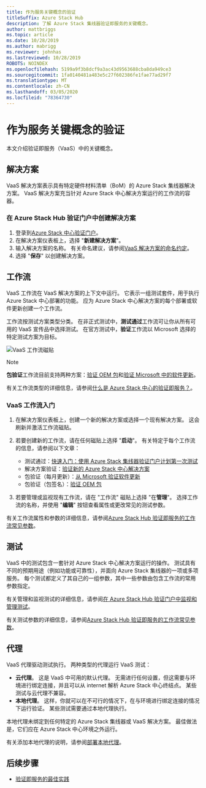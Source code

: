 ```yaml
---
title: 作为服务关键概念的验证
titleSuffix: Azure Stack Hub
description: 了解 Azure Stack 集线器验证即服务的关键概念。
author: mattbriggs
ms.topic: article
ms.date: 10/28/2019
ms.author: mabrigg
ms.reviewer: johnhas
ms.lastreviewed: 10/28/2019
ROBOTS: NOINDEX
ms.openlocfilehash: 5199a9f3b8dcf9a3ac43d9563688cba8da949ce3
ms.sourcegitcommit: 1fa0140481a483e5c27f602386fe1fae77ad29f7
ms.translationtype: MT
ms.contentlocale: zh-CN
ms.lasthandoff: 03/05/2020
ms.locfileid: "78364730"
---
```

# <a name="validation-as-a-service-key-concepts"></a>作为服务关键概念的验证

本文介绍验证即服务（VaaS）中的关键概念。

## <a name="solutions"></a>解决方案

VaaS 解决方案表示具有特定硬件材料清单（BoM）的 Azure Stack 集线器解决方案。 VaaS 解决方案充当针对 Azure Stack 中心解决方案运行的工作流的容器。

### <a name="create-a-solution-in-the-azure-stack-hub-validation-portal"></a>在 Azure Stack Hub 验证门户中创建解决方案

1. 登录到[Azure Stack 中心验证门户](https://azurestackvalidation.com)。
2. 在解决方案仪表板上，选择 "**新建解决方案**"。
3. 输入解决方案的名称。 有关命名建议，请参阅[VaaS 解决方案的命名约定](azure-stack-vaas-best-practice.md#naming-convention-for-vaas-solutions)。
4. 选择 "**保存**" 以创建解决方案。

## <a name="workflows"></a>工作流

VaaS 工作流在 VaaS 解决方案的上下文中运行。 它表示一组测试套件，用于执行 Azure Stack 中心部署的功能。 应为 Azure Stack 中心解决方案的每个部署或软件更新创建一个工作流。

工作流按测试方案类型分类。 在非正式测试中，**测试通过**工作流可让你从所有可用的 VaaS 宣传品中选择测试。 在官方测试中，**验证**工作流以 Microsoft 选择的特定测试方案为目标。

![VaaS 工作流磁贴](media/tile_all-workflows.png)

> [!NOTE]
> **包验证**工作流目前支持两种方案：[验证 OEM 包](azure-stack-vaas-validate-oem-package.md)和[验证 Microsoft 中的软件更新](azure-stack-vaas-validate-microsoft-updates.md)。

有关工作流类型的详细信息，请参阅[什么是 Azure Stack 中心的验证即服务？](azure-stack-vaas-overview.md)。

### <a name="getting-started-with-vaas-workflows"></a>VaaS 工作流入门

1. 在解决方案仪表板上，创建一个新的解决方案或选择一个现有解决方案。 这会刷新并激活工作流磁贴。
2. 若要创建新的工作流，请在任何磁贴上选择 "**启动**"。 有关特定于每个工作流的信息，请参阅以下文章：
    - 测试通过：[快速入门：使用 Azure Stack 集线器验证门户计划第一次测试](azure-stack-vaas-schedule-test-pass.md)
    - 解决方案验证：[验证新的 Azure Stack 中心解决方案](azure-stack-vaas-validate-solution-new.md)
    - 包验证（每月更新）：[从 Microsoft 验证软件更新](azure-stack-vaas-validate-microsoft-updates.md)
    - 包验证（包签名）：[验证 OEM 包](azure-stack-vaas-validate-oem-package.md)

3. 若要管理或监视现有工作流，请在 "工作流" 磁贴上选择 "在**管理**"。 选择工作流的名称，并使用 "**编辑**" 按钮查看属性或更改常见的测试参数。

有关工作流属性和参数的详细信息，请参阅[Azure Stack Hub 验证即服务的工作流常见参数](azure-stack-vaas-parameters.md)。

## <a name="tests"></a>测试

VaaS 中的测试包含一套针对 Azure Stack 中心解决方案运行的操作。 测试具有不同的预期用途（例如功能或可靠性），并面向 Azure Stack 集线器的一项或多项服务。 每个测试都定义了其自己的一组参数，其中一些参数由包含工作流的常用参数指定。

有关管理和监视测试的详细信息，请参阅[在 Azure Stack Hub 验证门户中监视和管理测试](azure-stack-vaas-monitor-test.md)。

有关测试参数的详细信息，请参阅[Azure Stack Hub 验证即服务的工作流常见参数](azure-stack-vaas-parameters.md)。

## <a name="agents"></a>代理

VaaS 代理驱动测试执行。 两种类型的代理运行 VaaS 测试：

- **云代理**。 这是 VaaS 中可用的默认代理。 无需进行任何设置，但这需要与环境进行绑定连接，并且可以从 internet 解析 Azure Stack 中心终结点。 某些测试与云代理不兼容。
- **本地代理**。 这样，你就可以在不可行的情况下，在与环境进行绑定连接的情况下运行验证。 某些测试需要通过本地代理执行。

本地代理未绑定到任何特定的 Azure Stack 集线器或 VaaS 解决方案。 最佳做法是，它们应在 Azure Stack 中心环境之外运行。

有关添加本地代理的说明，请参阅[部署本地代理](azure-stack-vaas-local-agent.md)。

## <a name="next-steps"></a>后续步骤

- [验证即服务的最佳实践](azure-stack-vaas-best-practice.md)